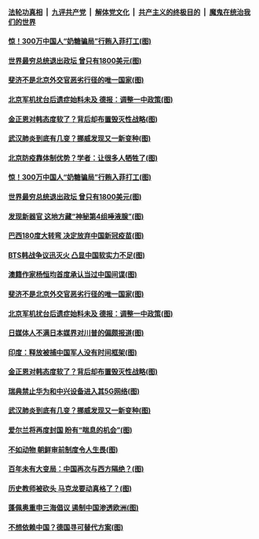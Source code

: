

####  [法轮功真相](../../../../basic/blob/master/README.md?t=10230531) &nbsp;|&nbsp; [九评共产党](../../../../9ping.md/blob/master/README.md?t=10230531) &nbsp;|&nbsp; [解体党文化](../../../../jtdwh.md/blob/master/README.md?t=10230531)  &nbsp;|&nbsp; [共产主义的终极目的](../../../../gczydzjmd.md/blob/master/README.md?t=10230531) &nbsp;|&nbsp; [魔鬼在统治我们的世界](../../../../mgztzwmdsj.md/blob/master/README.md?t=10230531) 

#### [惊！300万中国人“奶糖骗局”行贿入菲打工(图)](../pages/p9/949937.md?t=10230531) 

#### [世界最穷总统退出政坛 曾只有1800美元(图)](../pages/p9/949997.md?t=10230531) 

#### [斐济不是北京外交官恶劣行径的唯一国家(图)](../pages/p9/949918.md?t=10230531) 

#### [北京军机扰台后遗症始料未及 德报：调整一中政策(图)](../pages/p9/949826.md?t=10230531) 

#### [金正恩对韩态度软了？背后却布置毁灭性战略(图)](../pages/p9/949833.md?t=10230531) 

#### [武汉肺炎到底有几变？挪威发现又一新变种(图)](../pages/p9/949866.md?t=10230531) 

#### [北京防疫靠体制优势？学者：让很多人牺牲了(图)](../pages/p9/950026.md?t=10230531) 

#### [惊！300万中国人“奶糖骗局”行贿入菲打工(图)](../pages/p9/949937.md?t=10230531) 

#### [世界最穷总统退出政坛 曾只有1800美元(图)](../pages/p9/949997.md?t=10230531) 

#### [发现新器官 这地方藏“神秘第4组唾液腺”(图)](../pages/p9/949931.md?t=10230531) 

#### [巴西180度大转弯 决定放弃中国新冠疫苗(图)](../pages/p9/949992.md?t=10230531) 

#### [BTS韩战争议迅灭火 凸显中国软实力不足(图)](../pages/p9/949950.md?t=10230531) 

#### [澳籍作家杨恒均首度承认当过中国间谍(图)](../pages/p9/949949.md?t=10230531) 

#### [斐济不是北京外交官恶劣行径的唯一国家(图)](../pages/p9/949918.md?t=10230531) 

#### [北京军机扰台后遗症始料未及 德报：调整一中政策(图)](../pages/p9/949826.md?t=10230531) 

#### [日媒体人不满日本媒界对川普的偏颇报道(图)](../pages/p9/949845.md?t=10230531) 

#### [印度：释放被捕中国军人没有时间框架(图)](../pages/p9/949885.md?t=10230531) 

#### [金正恩对韩态度软了？背后却布置毁灭性战略(图)](../pages/p9/949833.md?t=10230531) 

#### [瑞典禁止华为和中兴设备进入其5G网络(图)](../pages/p9/949883.md?t=10230531) 

#### [武汉肺炎到底有几变？挪威发现又一新变种(图)](../pages/p9/949866.md?t=10230531) 

#### [爱尔兰将再度封国 盼有“喘息的机会”(图)](../pages/p9/949832.md?t=10230531) 

#### [不如动物 朝鲜审前制度令人生畏(图)](../pages/p9/949715.md?t=10230531) 

#### [百年未有大变局：中国再次与西方隔绝？(图)](../pages/p9/949781.md?t=10230531) 

#### [历史教师被砍头 马克龙要动真格了？(图)](../pages/p9/949777.md?t=10230531) 

#### [蓬佩奥重申三海倡议 遏制中国渗透欧洲(图)](../pages/p9/949775.md?t=10230531) 

#### [不想依赖中国？德国寻可替代方案(图)](../pages/p9/949764.md?t=10230531) 

